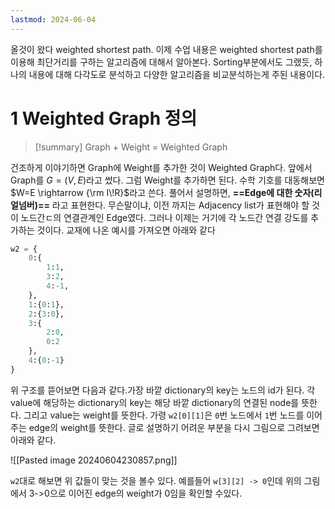 ```yaml
---
lastmod: 2024-06-04
---
```

올것이 왔다 weighted shortest path. 이제 수업 내용은 weighted shortest path를 이용해 최단거리를 구하는 알고리즘에 대해서 알아본다. Sorting부분에서도 그랬듯, 하나의 내용에 대해 다각도로 분석하고 다양한 알고리즘을 비교분석하는게 주된 내용이다.

# 1 Weighted Graph 정의
> [!summary]
> Graph + Weight = Weighted Graph

건조하게 이야기하면 Graph에 Weight를 추가한 것이 Weighted Graph다. 앞에서 Graph를 $G=(V,E)$라고 썼다. 그럼 Weight를 추가하면 된다. 수학 기호를 대동해보면 $W=E \rightarrow {\rm I\!R}$라고 쓴다. 풀어서 설명하면, **==Edge에 대한 숫자(리얼넘버)==** 라고 표현한다. 무슨말이냐, 이전 까지는 Adjacency list가 표현해야 할 것이 노드간ㄷ의 연결관계인 Edge였다. 그러나 이제는 거기에 각 노드간 연결 강도를 추가하는 것이다. 교재에 나온 예시를 가져오면 아래와 같다

```python
w2 = {
	0:{
		1:1,
		3:2,
		4:-1,
	},
	1:{0:1},
	2:{3:0},
	3:{
		2:0,
		0:2
	},
	4:{0:-1}
}
```

위 구조를 뜯어보면 다음과 같다.가장 바깥 dictionary의 key는 노드의 id가 된다. 각 value에 해당하는 dictionary의 key는 해당 바깥 dictionary의 연결된 node를 뜻한다. 그리고 value는 weight를 뜻한다. 가령 `w2[0][1]`은 `0`번 노드에서 `1`번 노드를 이어주는 edge의 weight를 뜻한다. 글로 설명하기 어려운 부분을 다시 그림으로 그려보면 아래와 같다.

![[Pasted image 20240604230857.png]]

`w2`대로 해보면 위 값들이 맞는 것을 볼수 있다. 예를들어 `w[3][2] -> 0`인데 위의 그림에서 3->0으로 이어진 edge의 weight가 0임을 확인할 수있다.
